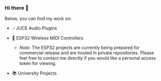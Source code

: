 ### Hi there 👋

Below, you can find my work on:

- 🎶 JUCE Audio Plugins

- 🔭 ESP32 Wireless MIDI Controllers
  - _Note:_ The ESP32 projects are currently being prepared for commercial release and are hosted in private repositories. Please feel free to contact me directly if you would like a personal access token for viewing.

- 📚 University Projects
